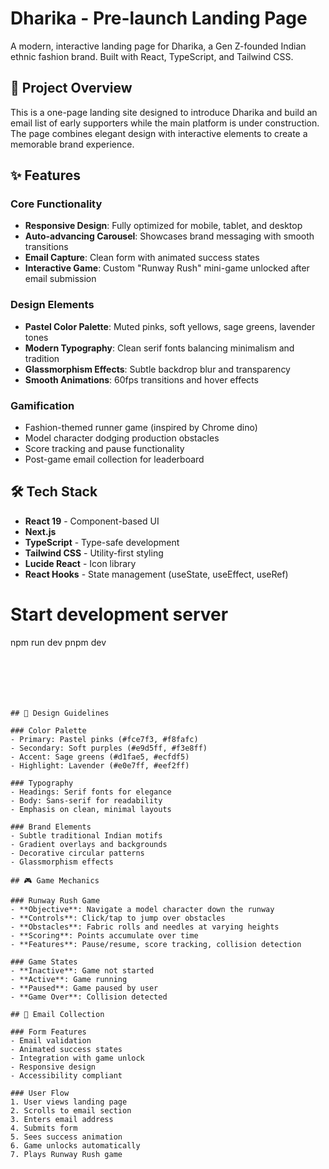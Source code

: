 # Dharika - Pre-launch Landing Page

A modern, interactive landing page for Dharika, a Gen Z-founded Indian ethnic fashion brand. Built with React, TypeScript, and Tailwind CSS.

## 🎯 Project Overview

This is a one-page landing site designed to introduce Dharika and build an email list of early supporters while the main platform is under construction. The page combines elegant design with interactive elements to create a memorable brand experience.

## ✨ Features

### Core Functionality
- **Responsive Design**: Fully optimized for mobile, tablet, and desktop
- **Auto-advancing Carousel**: Showcases brand messaging with smooth transitions
- **Email Capture**: Clean form with animated success states
- **Interactive Game**: Custom "Runway Rush" mini-game unlocked after email submission

### Design Elements
- **Pastel Color Palette**: Muted pinks, soft yellows, sage greens, lavender tones
- **Modern Typography**: Clean serif fonts balancing minimalism and tradition
- **Glassmorphism Effects**: Subtle backdrop blur and transparency
- **Smooth Animations**: 60fps transitions and hover effects

### Gamification
- Fashion-themed runner game (inspired by Chrome dino)
- Model character dodging production obstacles
- Score tracking and pause functionality
- Post-game email collection for leaderboard

## 🛠️ Tech Stack

- **React 19** - Component-based UI
- **Next.js** 
- **TypeScript** - Type-safe development
- **Tailwind CSS** - Utility-first styling
- **Lucide React** - Icon library
- **React Hooks** - State management (useState, useEffect, useRef)


# Start development server
npm run dev
pnpm dev
```






## 🎨 Design Guidelines

### Color Palette
- Primary: Pastel pinks (#fce7f3, #f8fafc)
- Secondary: Soft purples (#e9d5ff, #f3e8ff)
- Accent: Sage greens (#d1fae5, #ecfdf5)
- Highlight: Lavender (#e0e7ff, #eef2ff)

### Typography
- Headings: Serif fonts for elegance
- Body: Sans-serif for readability
- Emphasis on clean, minimal layouts

### Brand Elements
- Subtle traditional Indian motifs
- Gradient overlays and backgrounds
- Decorative circular patterns
- Glassmorphism effects

## 🎮 Game Mechanics

### Runway Rush Game
- **Objective**: Navigate a model character down the runway
- **Controls**: Click/tap to jump over obstacles
- **Obstacles**: Fabric rolls and needles at varying heights
- **Scoring**: Points accumulate over time
- **Features**: Pause/resume, score tracking, collision detection

### Game States
- **Inactive**: Game not started
- **Active**: Game running
- **Paused**: Game paused by user
- **Game Over**: Collision detected

## 📧 Email Collection

### Form Features
- Email validation
- Animated success states
- Integration with game unlock
- Responsive design
- Accessibility compliant

### User Flow
1. User views landing page
2. Scrolls to email section
3. Enters email address
4. Submits form
5. Sees success animation
6. Game unlocks automatically
7. Plays Runway Rush game




```
